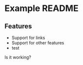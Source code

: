 # Example README

## Features
* Support for links
* Support for other features
* test

Is it working?
